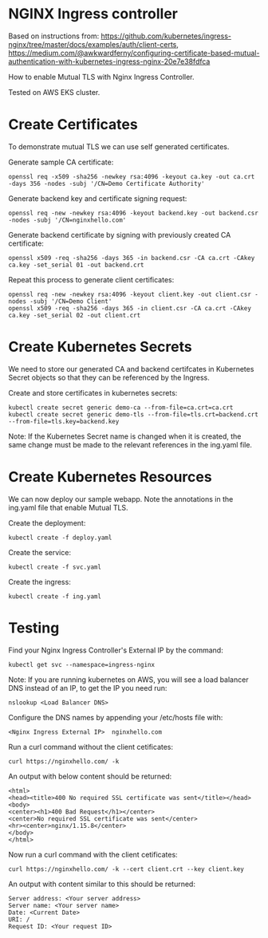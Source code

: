 # NGINX Ingress controller
Based on instructions from: https://github.com/kubernetes/ingress-nginx/tree/master/docs/examples/auth/client-certs, https://medium.com/@awkwardferny/configuring-certificate-based-mutual-authentication-with-kubernetes-ingress-nginx-20e7e38fdfca

How to enable Mutual TLS with Nginx Ingress Controller.

Tested on AWS EKS cluster.

# Create Certificates

To demonstrate mutual TLS we can use self generated certificates.

Generate sample CA certificate:
```
openssl req -x509 -sha256 -newkey rsa:4096 -keyout ca.key -out ca.crt -days 356 -nodes -subj '/CN=Demo Certificate Authority'
```

Generate backend key and certificate signing request:
```
openssl req -new -newkey rsa:4096 -keyout backend.key -out backend.csr -nodes -subj '/CN=nginxhello.com'
```

Generate backend certificate by signing with previously created CA certificate:
```
openssl x509 -req -sha256 -days 365 -in backend.csr -CA ca.crt -CAkey ca.key -set_serial 01 -out backend.crt
```

Repeat this process to generate client certificates:
```
openssl req -new -newkey rsa:4096 -keyout client.key -out client.csr -nodes -subj '/CN=Demo Client'
openssl x509 -req -sha256 -days 365 -in client.csr -CA ca.crt -CAkey ca.key -set_serial 02 -out client.crt
```

# Create Kubernetes Secrets

We need to store our generated CA and backend certifcates in Kubernetes Secret objects so that they can be referenced by the Ingress.

Create and store certificates in kubernetes secrets:
```
kubectl create secret generic demo-ca --from-file=ca.crt=ca.crt
kubectl create secret generic demo-tls --from-file=tls.crt=backend.crt --from-file=tls.key=backend.key
```

Note: If the Kubernetes Secret name is changed when it is created, the same change must be made to the relevant references in the ing.yaml file.

# Create Kubernetes Resources

We can now deploy our sample webapp. Note the annotations in the ing.yaml file that enable Mutual TLS.

Create the deployment:
```
kubectl create -f deploy.yaml
```

Create the service:
```
kubectl create -f svc.yaml
```

Create the ingress:
```
kubectl create -f ing.yaml
```

# Testing

Find your Nginx Ingress Controller's External IP by the command:
```
kubectl get svc --namespace=ingress-nginx
```

Note: If you are running kubernetes on AWS, you will see a load balancer DNS instead of an IP, to get the IP you need run:
```
nslookup <Load Balancer DNS>

```
Configure the DNS names by appending your /etc/hosts file with:
```
<Nginx Ingress External IP>  nginxhello.com
```

Run a curl command without the client cetificates:
```
curl https://nginxhello.com/ -k
```

An output with below content should be returned:
```
<html>
<head><title>400 No required SSL certificate was sent</title></head>
<body>
<center><h1>400 Bad Request</h1></center>
<center>No required SSL certificate was sent</center>
<hr><center>nginx/1.15.8</center>
</body>
</html>
```

Now run a curl command with the client cetificates: 
```
curl https://nginxhello.com/ -k --cert client.crt --key client.key
```

An output with content similar to this should be returned:
```
Server address: <Your server address>
Server name: <Your server name>
Date: <Current Date>
URI: /
Request ID: <Your request ID>

```

